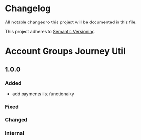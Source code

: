 # Changelog

All notable changes to this project will be documented in this file.

This project adheres to [Semantic Versioning](http://semver.org/spec/v2.0.0.html).

# Account Groups Journey Util

## 1.0.0
### Added
- add payments list functionality
### Fixed
### Changed
### Internal
